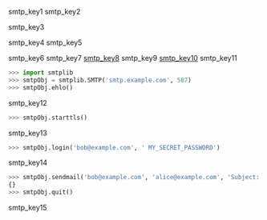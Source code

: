smtp_key1
smtp_key2


smtp_key3


smtp_key4
smtp_key5


smtp_key6
smtp_key7
[smtp_key8](mailto:&#98;&#111;&#x62;&#64;&#101;&#x78;&#97;&#109;&#112;&#x6c;&#101;&#x2e;&#x63;&#111;&#x6d;)
smtp_key9
[smtp_key10](mailto:&#97;&#108;&#x69;&#99;&#101;&#x40;&#x65;&#120;&#x61;&#x6d;&#x70;&#108;&#x65;&#x2e;&#99;&#111;&#x6d;)
smtp_key11


```python
>>> import smtplib
>>> smtpObj = smtplib.SMTP('smtp.example.com', 587)
>>> smtpObj.ehlo()
```
smtp_key12
```python
>>> smtpObj.starttls()
```
smtp_key13
```python
>>> smtpObj.login('bob@example.com', ' MY_SECRET_PASSWORD')
```
smtp_key14
```python
>>> smtpObj.sendmail('bob@example.com', 'alice@example.com', 'Subject: Solong.\nDear Alice, so long and thanks for all the fish. Sincerely, Bob')
{}
>>> smtpObj.quit()
```
smtp_key15

